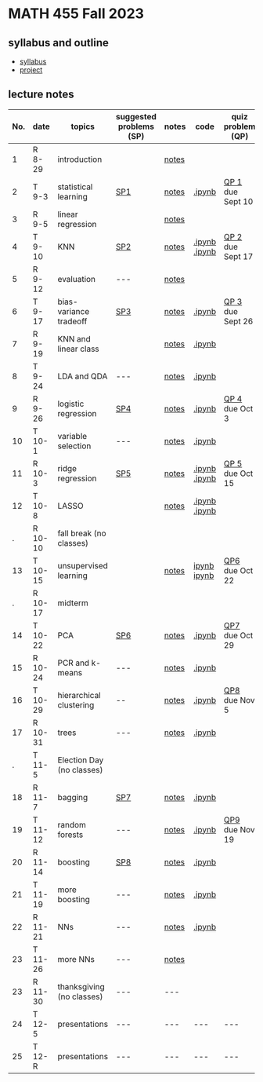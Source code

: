 # MATH 455 Fall 2023

## syllabus and outline

- [syllabus](docs/syllabus.md)
- [project](docs/project.pdf)
## lecture notes

No. | date | topics | suggested problems (SP) | notes | code | quiz problem (QP) | 
--- | --- | --- | --- | --- | --- | --- | 
1|R 8-29 | introduction |  | [notes](lns/lec1.pdf)|  | | 
2|T 9-3 | statistical learning | [SP1](sp/SP1_questions.pdf) | [notes](lns/lec2.pdf)| [.ipynb](code/lab1_intro.ipynb) |  [QP 1](qp/qp1.pdf) due Sept 10 | 
3|R 9-5 | linear regression | | [notes](lns/lec3.pdf)|   | 
4|T 9-10 | KNN | [SP2](sp/SP2_questions.pdf) | [notes](lns/lec4.pdf)|  [.ipynb](code/lab2_regression.ipynb) [.ipynb](code/lab3_knn.ipynb)| [QP 2](qp/qp2.pdf) due Sept 17| 
5|R 9-12 | evaluation | --- | [notes](lns/lec5.pdf) |  |   | 
6|T 9-17 | bias-variance tradeoff | [SP3](sp/SP3_questions.pdf) | [notes](lns/lec6.pdf) | [.ipynb](code/lab4_evaluation.ipynb) | [QP 3](qp/qp3.pdf) due Sept 26 |
7|R 9-19 | KNN and linear class | | [notes](lns/lec7.pdf)   | [.ipynb](code/lab5_knn_class.ipynb)  | 
8|T 9-24 | LDA and QDA |  --- | [notes](lns/lec8.pdf)| [.ipynb](code/lab6_lda.ipynb) |  |
9|R 9-26 | logistic regression | [SP4](sp/SP4_questions.pdf)| [notes](lns/lec9.pdf)| [.ipynb](code/lab7_logistic.ipynb)| [QP 4](qp/qp4.pdf) due Oct 3 | 
10 |T 10-1 | variable selection | --- | [notes](lns/lec10.pdf)| [.ipynb](code/lab8_selection.ipynb) |  | 
11 |R 10-3 | ridge regression | [SP5](sp/SP5_questions.pdf) | [notes](lns/lec11.pdf)| [.ipynb](code/lab9_colinear.ipynb) [.ipynb](code/lab10_ridge.ipynb)| [QP 5](qp/qp5.pdf) due Oct 15 |    |
12|T 10-8 | LASSO |  | [notes](lns/lec12.pdf)| [.ipynb](code/lab11_lasso.ipynb) [.ipynb](code/lab12_loss.ipynb)  |  | 
. |R 10-10 | fall break (no classes) | 
13 | T 10-15 | unsupervised learning |  | [notes](lns/lec13.pdf)|   [ipynb](code/lab13_glmnet.ipynb) [ipynb](code/lab14_pcaviz.ipynb)| [QP6](qp/qp6.pdf) due Oct 22  | 
.| R 10-17 | midterm | ||||
14|T 10-22 | PCA | [SP6](sp/SP6_questions.pdf) | [notes](lns/lec14.pdf)| [.ipynb](code/lab15_pca.ipynb) | [QP7](qp/qp7.pdf) due Oct 29 | 
15|R 10-24 | PCR and k-means | --- | [notes](lns/lec15.pdf)| [.ipynb](code/lab16_pcr.ipynb)  |    | 
16|T 10-29 | hierarchical clustering | -- | [notes](lns/lec16.pdf) | [.ipynb](code/lab17_kmeans.ipynb) |  [QP8](qp/qp8.pdf) due Nov 5 | 
17 |R 10-31 | trees | --- | [notes](lns/lec17.pdf) | [.ipynb](code/lab18_hierarchical.ipynb)  |  |
. | T 11-5 | Election Day (no classes) | 
18|R 11-7 | bagging | [SP7](sp/SP7_questions.pdf) | [notes](lns/lec18.pdf)| [.ipynb](code/lab19_trees.ipynb)  |   | 
19|T 11-12 | random forests | --- | [notes](lns/lec19.pdf)| [.ipynb](code/lab20_rf.ipynb) |  [QP9](qp/qp9.pdf) due Nov 19 | 
20|R 11-14 | boosting | [SP8](sp/SP8_questions.pdf) | [notes](lns/lec20.pdf)| [.ipynb](code/lab21_boosting.ipynb)  | | 
21 | T 11-19 | more boosting | --- | [notes](lns/lec21.pdf)| [.ipynb](code/lab21_boosting.ipynb) | 
22 | R 11-21 | NNs | --- | [notes](lns/lec21.pdf)| [.ipynb](code/lab22_nn.ipynb) |
23 |T 11-26 | more NNs  | --- |[notes](lns/lec23.pdf)| 
23|R 11-30 | thanksgiving (no classes) | --- | --- |
24|T 12-5 | presentations  | --- | --- | --- | ---| 
25|T 12-R | presentations | --- | --- | --- |  --- | --- | 



